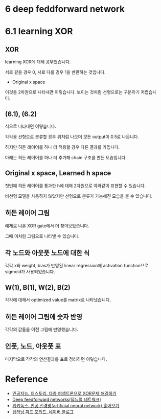 # 6 deep feddforward network

# 6.1 learning XOR

## XOR
learning XOR에 대해 공부했습니다.

서로 같을 경우 0, 서로 다를 경우 1을 반환하는 것입니다.

- Original x space

이것을 2차원으로 나타내면 이렇습니다.
보이는 것처럼 선형으로는 구분하기 어렵습니다.

## (6.1), (6.2)
식으로 나타내면 이렇습니다.

각각을 선형으로 분류할 경우 위처럼 나오며 모든 output이 0.5로 나옵니다.

하지만 히든 레이어를 하나 더 적용할 경우 다른 결과를 가집니다.

아래는 히든 레이어를 하나 더 추가해 chain 구조를 만든 모습입니다.

## Original x space, Learned h space
첫번째 히든 레이어를 통과한 h에 대해 2차원으로 이와같이 표현할 수 있습니다.

비선형 모델을 사용하지 않았지만 선형으로 분류가 가능해진 모습을 볼 수 있습니다.

## 히든 레이어 그림
예제로 나온 XOR gate에서 더 찾아보았습니다.

그때 이처럼 그림으로 나타낼 수 있습니다.

## 각 노드와 아웃풋 노드에 대한 식
각각 x와 weight, bias가 반영된 linear regression에 activation function으로 sigmoid가 사용되었습니다.

## W(1), B(1), W(2), B(2)
각각에 대해서 optimized value를 matrix로 나타냈습니다.

## 히든 레이어 그림에 숫자 반영
각각의 값들을 이전 그림에 반영했습니다.

## 인풋, 노드, 아웃풋 표
마지막으로 각각의 연산결과를 표로 정리하면 이렇습니다.







# Reference
- [인공지능. 티스토리. 다층 퍼셉트론으로 XOR문제 해결하기](https://ang-love-chang.tistory.com/26)
- [Deep feedforward networks(딥뉴럴 네트워크)](https://seungheondoh.netlify.app/blog/mlp)
- [위키독스. 인공 신경망(artificial neural network) 훑어보기](https://wikidocs.net/24987)
- [딥러닝 피드 포워드. 네이버 블로그](https://m.blog.naver.com/PostView.nhn?blogId=beyondlegend&logNo=221373971859&proxyReferer=https:%2F%2Fwww.google.com%2F)

